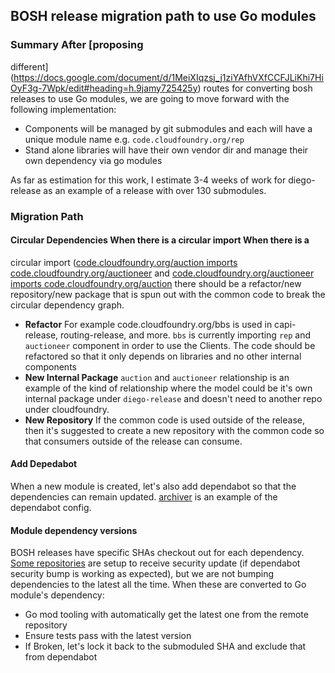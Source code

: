 ## BOSH release migration path to use Go modules

### Summary After [proposing
different](https://docs.google.com/document/d/1MeiXIqzsj_j1ziYAfhVXfCCFJLiKhi7HiOyF3g-7Wpk/edit#heading=h.9jamy725425y)
routes for converting bosh releases to use Go modules, we are going to move
forward with the following implementation:

- Components will be managed by git submodules and each will have a unique
  module name e.g. `code.cloudfoundry.org/rep`
- Stand alone libraries will have their own vendor dir and manage their own
  dependency via go modules

As far as estimation for this work, I estimate 3-4 weeks of work for
diego-release as an example of a release with over 130 submodules.

### Migration Path

#### Circular Dependencies When there is a circular import When there is a
circular import ([code.cloudfoundry.org/auction imports
code.cloudfoundry.org/auctioneer](https://github.com/cloudfoundry/auction/blob/1378dd51e4050f3755f82d3a11461a71cb80aefb/auctionrunner/batch.go#L7)
and [code.cloudfoundry.org/auctioneer imports
code.cloudfoundry.org/auction](https://github.com/cloudfoundry/auctioneer/blob/master/cmd/auctioneer/main.go#L37)
there should be a refactor/new repository/new package that is spun out with the
common code to break the circular dependency graph.

- **Refactor** For example code.cloudfoundry.org/bbs is used in capi-release,
  routing-release, and more. `bbs` is currently importing `rep` and `auctioneer`
  component in order to use the Clients. The code should be refactored so that
  it only depends on libraries and no other internal components
- **New Internal Package** `auction` and `auctioneer` relationship is an example
  of the kind of relationship where the model could be it's own internal package
  under `diego-release` and doesn't need to another repo under cloudfoundry.
- **New Repository** If the common code is used outside of the release, then
  it's suggested to create a new repository with the common code so that consumers
  outside of the release can consume.

#### Add Depedabot
When a new module is created, let's also add dependabot so that the
dependencies can remain updated.
[archiver](https://github.com/cloudfoundry/archiver/blob/2762da2677ce6ba931a6e9fff947c7541f470615/.dependabot/config.yml)
is an example of the dependabot config.


#### Module dependency versions

BOSH releases have specific SHAs checkout out for each dependency. [Some
repositories](https://github.com/cloudfoundry/diego-release/blob/68b60677acffd6ab241e2698f581c52f5da3ed83/.dependabot/config.yml)
are setup to receive security update (if dependabot security bump is working
as expected), but we are not bumping dependencies to the latest all the time.
When these are converted to Go module's dependency:

- Go mod tooling with automatically get the latest one from the remote repository
- Ensure tests pass with the latest version
- If Broken, let's lock it back to the submoduled SHA and exclude that from dependabot


